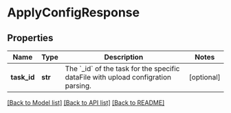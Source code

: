 # ApplyConfigResponse

## Properties
Name | Type | Description | Notes
------------ | ------------- | ------------- | -------------
**task_id** | **str** | The &#x60;_id&#x60; of the task for the specific dataFile with upload configration parsing. | [optional] 

[[Back to Model list]](../README.md#documentation-for-models) [[Back to API list]](../README.md#documentation-for-api-endpoints) [[Back to README]](../README.md)

